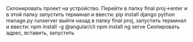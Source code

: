 Склонировать проект на устройство. 
Перейти в папку final proj->enter и в этой папку запустить терминал и ввести:
pip install django
python manage.py runserver
выйти назад в папку final proj, запустить терминал и ввести:
npm install -g @angular/cli
npm install
ng serve
Скопировать адрес, вставить, запустить
